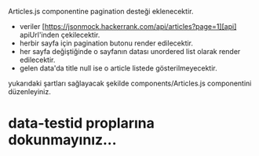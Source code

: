Articles.js componentine pagination desteği eklenecektir.

- veriler [https://jsonmock.hackerrank.com/api/articles?page=1][api] apiUrl'inden çekilecektir.
- herbir sayfa için pagination butonu render edilecektir.
- her sayfa değiştiğinde o sayfanın datası unordered list olarak render edilecektir.
- gelen data'da title null ise o article listede gösterilmeyecektir.

yukarıdaki şartları sağlayacak şekilde components/Articles.js componentini düzenleyiniz.

# data-testid proplarına dokunmayınız...

[api]: https://jsonmock.hackerrank.com/api/articles?page=1